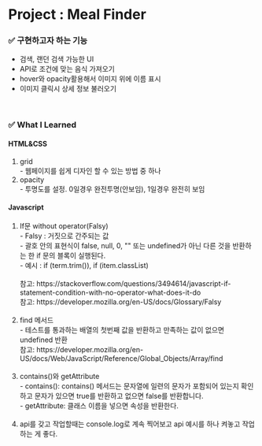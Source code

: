 <h1>Project : Meal Finder</h1>

<h3>✅  구현하고자 하는 기능</h3>
    <ul>
        <li>검색, 랜던 검색 가능한 UI</li>  
        <li>API로 조건에 맞는 음식 가져오기</li>
        <li>hover와 opacity활용해서 이미지 위에 이름 표시</li>
        <li>이미지 클릭시 상세 정보 불러오기</li>
    </ul>
<br>
<h3>✅  What I Learned</h3>
<h4>HTML&CSS</h4>
<ol>
    <li>grid</li>
    - 웹페이지를 쉽게 디자인 할 수 있는 방법 중 하나
    <li>opacity</li>
    - 투명도를 설정. 0일경우 완전투명(안보임), 1일경우 완전히 보임
</ol>
<h4>Javascript</h4>
<ol>
    <li>If문 without operator(Falsy)</li>
    - Falsy : 거짓으로 간주되는 값<br>
    - 괄호 안의 표현식이 false, null, 0, "" 또는 undefined가 아닌 다른 것을 반환하는 한 if 문의 블록이 실행된다.<br>
    - 예시 : if (term.trim()), if (item.classList)<br>
    <br>
    참고: https://stackoverflow.com/questions/3494614/javascript-if-statement-condition-with-no-operator-what-does-it-do<br>
    참고: https://developer.mozilla.org/en-US/docs/Glossary/Falsy<br>
    <br>
    <li>find 메서드</li>
    - 테스트를 통과하는 배열의 첫번째 값을 반환하고 만족하는 값이 없으면 undefined 반환<br>
    참고: https://developer.mozilla.org/en-US/docs/Web/JavaScript/Reference/Global_Objects/Array/find<br>
    <br>
    <li>contains()와 getAttribute</li>
    - contains(): contains() 메서드는 문자열에 일련의 문자가 포함되어 있는지 확인하고 문자가 있으면 true를 반환하고 없으면 false를 반환합니다.<br>
    - getAttribute: 클래스 이름을 넣으면 속성을 반환한다.<br>
    <br>
    <li>api를 갖고 작업할때는 console.log로 계속 찍어보고
api 예시를 하나 켜놓고 작업하는 게 좋다.</li>
</ol>
